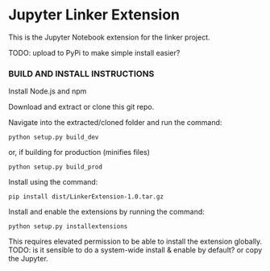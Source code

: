 # Jupyter Linker Extension

This is the Jupyter Notebook extension for the linker project.

TODO: upload to PyPi to make simple install easier?

### BUILD AND INSTALL INSTRUCTIONS

Install Node.js and npm

Download and extract or clone this git repo.

Navigate into the extracted/cloned folder and run the command:

`python setup.py build_dev`

or, if building for production (minifies files)

`python setup.py build_prod`

Install using the command:

`pip install dist/LinkerExtension-1.0.tar.gz`

Install and enable the extensions by running the command:

`python setup.py installextensions`

This requires elevated permission to be able to install the extension globally. TODO: is it sensible to do a system-wide install & enable by default? or copy the Jupyter.